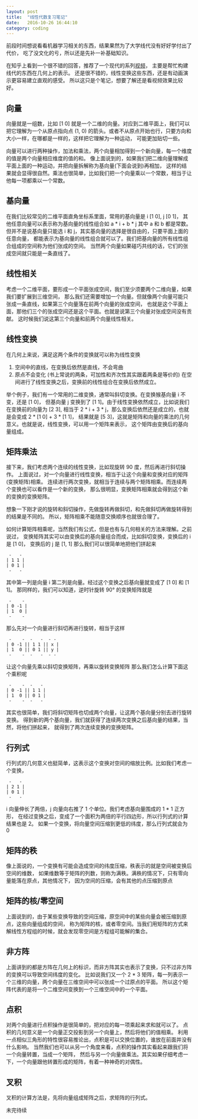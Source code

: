 ```yaml
---
layout: post
title:  "线性代数复习笔记"
date:   2016-10-26 16:44:10
category: coding
---
```


前段时间想说看看机器学习相关的东西，结果果然为了大学线代没有好好学付出了代价，
吃了没文化的亏，所以还是先补一补基础知识。

在知乎上看到一个很不错的回答，推荐了一个现代的系列[视频](http://www.bilibili.com/video/av6731067/)，
主要是帮忙构建线代的东西在几何上的表示。
还是很不错的，线性变换这些东西，还是有动画演示更容易建立直观的感受。
所以这只是个笔记，想要了解还是看视频效果比较好。

## 向量
向量就是一组数，比如 [1 0] 就是一个二维的向量。对应到二维平面上，我们可以把它理解为一个从原点指向点
(1, 0) 的箭头。或者不从原点开始也行，只要方向和大小一样，在哪都是一样的，这样把它理解为一种运动，
可能更加贴切一些。

向量可以进行两种操作，加法和乘法，两个向量相加得到一个新向量，每一个维度的值是两个向量相应维度的值的和。
像上面说到的，如果我们把二维向量理解成平面上面的一种运动，并把向量拆解称为基向量(下面会说到)再相加，
这样的结果就会显得很自然。乘法也很简单，比如我们把一个向量乘以一个常数，相当于让他每一项都乘以一个常数。

## 基向量
在我们比较常见的二维平面直角坐标系里面，常用的基向量是 i [1 0], j [0 1]，
其他任意向量可以表示称为基向量的线性组合如 a * i + b * j 其中 a 和 b 都是常数。
但并不是说基向量只能选 i 和 j，其实基向量的选择是很自由的，只要平面上面的任意向量，
都能表示为基向量的线性组合就可以了。我们把基向量的所有线性组合组成的空间称为他们张成的空间。
当然两个向量如果碰巧共线的话，它们的张成空间就只能是一条直线了。

## 线性相关
考虑一个二维平面，要形成一个平面张成空间，我们至少须要两个二维向量，如果我们要扩展到三维空间，
那么我们还需要增加一个向量。但就像两个向量可能只张成一条直线，如果第三个向量落在前两个向量的张成空间，
也就是这个平面上面，那他们三个的张成空间还是这个平面。也就是说第三个向量对张成空间没有贡献。
这时候我们说这第三个向量和前两个向量线性相关。

## 线性变换
在几何上来说，满足这两个条件的变换就可以称为线性变换
1. 空间中的直线，在变换后依然是直线，不会弯曲
2. 原点不会变化
(书上常说的两条，可加性和齐次性其实跟着两条是等价的)
在空间进行了线性变换之后，变换前的线性组合在变换后依然成立。

举个例子，我们有一个常用的二维变换，通常叫斜切变换。在变换猴基向量 i 不变，还是 [1 0]，
但基向量 j 变换到了 [1 1]。由于线性变换依然成立，比如说我们在变换前的向量为 [2 3],
相当于 2 * i + 3 * j，那么变换后依然还是成立的，也就是会变成 2 * [1 0] + 3 * [1 1]，
结果就是 [5 3]，这就是矩阵和向量的乘法的几何意义。也就是说，线性变换，可以用一个矩阵来表示，
这个矩阵由变换后的基向量组成。

## 矩阵乘法
接下来，我们考虑两个连续的线性变换，比如现旋转 90 度，然后再进行斜切操作。
上面说过，对一个向量进行线性变换，相当于让这个向量和变换对应的矩阵(变换矩阵)相乘。
连续进行两次变换，就相当于连续与两个矩阵相乘。而连续两个变换也可以看作是一个新的变换，
那么很明显，变换矩阵相乘就会得到这个新的变换的变换矩阵。

想象一下刚才说的旋转和斜切操作，先做旋转再做斜切，和先做斜切再做旋转得到的结果是不同的。
所以，矩阵相乘不能随意交换顺序也就很合理了。

如何计算矩阵相乘呢，当然我们有公式，但是也有与几何相关的方法来理解。之前说过，
变换矩阵其实可以由变换后的基向量组合而成，比如斜切变换，变换后的 i 是 [1 0]，
变换后的 j 是 [1, 1] 那么我们可以很简单地把他们拼起来
````
 -   - 
| 1 1 |
| 0 1 |
 -   - 
````
其中第一列是向量 i 第二列是向量。经过这个变换之后基向量就变成了 [1 0] 和 [1 1]。
那同样的，我们可以知道，逆时针旋转 90° 的变换矩阵就是
````
 -    - 
| 0 -1 |
| 1  0 |
 -    - 
````
那么先对一个向量进行斜切再进行旋转，相当于这样
````
 -    -  -   -  - -
| 0 -1 || 1 1 || x |
| 1  0 || 0 1 || y |
 -    -  -   -  - -
````
让这个向量先乘以斜切变换矩阵，再乘以旋转变换矩阵
那么我们怎么计算下面这个乘积呢
````
 -    -  -   - 
| 0 -1 || 1 1 |
| 1  0 || 0 1 |
 -    -  -   - 
````
其实也很简单，我们将斜切矩阵也切成两个向量，让这两个基向量分别去进行旋转变换。
得到新的两个基向量，我们就获得了连续两次变换之后基向量的结果，当然，将他们拼起来，
就得到了两次连续变换的变换矩阵。

## 行列式
行列式的几何意义也挺简单，这表示这个变换对空间的缩放比例。比如我们考虑一个变换，
````
 -   -
| 2 1 |
| 0 1 |
 -   -
````
i 向量伸长了两倍，j 向量向右推了 1 个单位。我们考虑基向量围成的 1 * 1 正方形，
在经过变换之后，变成了一个面积为两倍的平行四边形，所以行列式的计算结果也是 2。
如果一个变换，将向量空间压缩到更低的纬度，那么行列式就会为 0

## 矩阵的秩
像上面说的，一个变换有可能会造成空间的纬度压缩，秩表示的就是空间被变换后空间的维数，
如果维数等于矩阵的列数，则称为满秩。满秩的情况下，只有零向量能落在原点，其他情况下，
因为空间的压缩，会有其他的点压缩到原点

## 矩阵的核/零空间
上面说到的，由于某些变换导致的空间压缩，原空间中的某些向量会被压缩到原点，这些向量组成的空间，
称为矩阵的核，或者零空间。当我们用矩阵的方式来解线性方程组的时候，就会发现零空间是方程组可能解的集合。

## 非方阵
上面讲到的都是方阵在几何上的标识，而非方阵其实也表示了变换，只不过非方阵的变换可以导致空间纬度的变化。
比如说我们又一个 2 * 3 矩阵，每一列表示一个三维的向量，两个向量在三维空间中可以张成一个过原点的平面。
所以这个矩阵代表的是将一个二维空间变换到一个三维空间中的一个平面。

## 点积
对两个向量进行点积操作是很简单的，把对应的每一项乘起来求和就可以了。
点积的几何意义是一个向量正交投影到另一个向量上，然后将他们的值相乘。
利用一点相似三角形的特性很容易推论出，点积是可以交换位置的，谁放在前面并没有什么影响。
当然我们也可以从另一个角度来看，点积的操作其实看起来跟我们将一个向量转置，当成一个矩阵，
然后与另一个向量做乘法。其实如果仔细考虑一下，一个向量跟他转置形成的矩阵，有着一种神奇的对偶性。

## 叉积
叉积的计算方法是，先将向量组成矩阵之后，求矩阵的行列式。

未完待续

